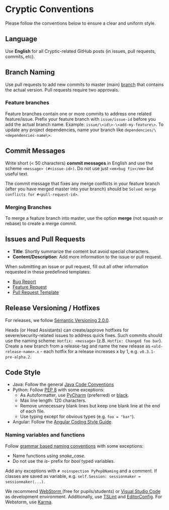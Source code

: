 # Cryptic Conventions

Please follow the conventions below to ensure a clear and uniform style.

## Language

Use **English** for all Cryptic-related GitHub posts (in issues, pull requests, commits, etc).

## Branch Naming

Use pull requests to add new commits to master (main) [branch](https://docs.github.com/en/pull-requests/collaborating-with-pull-requests/proposing-changes-to-your-work-with-pull-requests/about-branches) that contains the actual version. Pull requests require two approvals. 

### Feature branches

Feature branches contain one or more commits to address one related feature/issue. Prefix your feature branch with `issue/issue-id` before you add the actual branch name. Example: `issue/\<id\>-\<add-my-feature\>`. To update any project dependencies, name your branch like `dependencies/\<dependencies-name\>`.

## Commit Messages

Write short (< 50 characters) **commit messages** in English and use the scheme `<message> (#<issue-id>)`. Do not use just `<em>bug fix</em>` but useful text.

The commit message that fixes any merge conflicts in your feature branch (after you have merged master into your branch) should be `Solved merge conflicts for #<pull-request-id>`.

<!-- special hotfix commit msg? -->

### Merging Branches

To merge a feature branch into master, use the option **merge** (not squash or rebase) to create a merge commit.

## Issues and Pull Requests

- **Title**: Shortly summarize the content but avoid special characters.
- **Content/Description**: Add more information to the issue or pull request.

When submitting an issue or pull request, fill out all other information requested in these predefined templates:

- [Bug Report](https://github.com/cryptic-game/cryptic/blob/master/.github/ISSUE_TEMPLATE/BUG_REPORT.md)
- [Feature Request](https://github.com/cryptic-game/cryptic/blob/master/.github/ISSUE_TEMPLATE/FEATURE_REQUEST.md)
- [Pull Request Template](https://github.com/cryptic-game/cryptic/blob/master/.github/PULL_REQUEST_TEMPLATE.md)

## Release Versioning / Hotfixes

For releases, we follow [Semantic Versioning 2.0.0](https://semver.org/).

Heads (or Head Assistants) can create/approve hotfixes for severe/security-related issues to address quick fixes. Such commits should use the naming scheme: `Hotfix: <message>` (z.B. `Hotfix: Changed foo bar`). Create a new branch from a release-tag and name the new release as `<old-release-name>.x` - each hotfix for a release increases x by 1, e.g. `v0.3.1-pre-alpha.2`.

## Code Style

- Java: Follow the general [Java Code Conventions](https://www.oracle.com/technetwork/java/codeconventions-150003.pdf)
- Python: Follow [PEP 8](https://www.python.org/dev/peps/pep-0008/) with some exceptions:
    - As Autoformatter, use [PyCharm](https://www.jetbrains.com/pycharm/) (preferred) or [black](https://github.com/python/black).
    - Max line length: 120 characters.
    - Remove unnecessary blank lines but keep one blank line at the end of each file.
    - Use typing except for obvious types (e.g. `foo = "bar"`).
- Angular: Follow the [Angular Coding Style Guide](https://angular.io/guide/styleguide).

### Naming variables and functions

Follow [grammar based naming conventions](https://dev.to/somedood/a-grammar-based-naming-convention-13jf) with some exceptions:
- Name functions using *snake\_case*.
- Do not use the *is-* prefix for *bool* typed variables.

Add any exceptions with `# noinspection PyPep8Naming` and a comment. <!-- check and change if required -->If classes are saved as variable, e.g. `self.Session: sessionmaker = sessionmaker(...)`.

We recommend [WebStorm ](https://www.jetbrains.com/webstorm/) (free for pupils/students) or [Visual Studio Code](https://code.visualstudio.com/) as development environment. Additionally, use [TSLint](https://marketplace.visualstudio.com/items?itemName=ms-vscode.vscode-typescript-tslint-plugin) and [EditorConfig](https://marketplace.visualstudio.com/items?itemName=EditorConfig.EditorConfig). For Webstorm, use [Karma](https://plugins.jetbrains.com/plugin/7287-karma).
